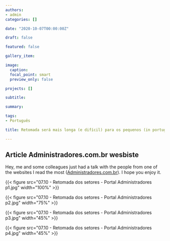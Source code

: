 ```yaml
---
authors:
- admin
categories: []

date: "2020-10-07T00:00:00Z"

draft: false

featured: false

gallery_item:

image:
  caption: 
  focal_point: smart
  preview_only: false

projects: []

subtitle: 

summary: 

tags: 
- Português

title: Retomada será mais longa (e difícil) para os pequenos (in portuguese)

---
```



##  Article Administradores.com.br wesbiste

Hey, me and some colleagues just had a talk with the people from one of the websites I read the most ([Administradores.com.br](Administradores.com.br)). I hope you enjoy it.


{{< figure src="07.10 - Retomada dos setores - Portal Administradores p1.jpg" width="100%" >}}

{{< figure src="07.10 - Retomada dos setores - Portal Administradores p2.jpg" width="75%" >}}

{{< figure src="07.10 - Retomada dos setores - Portal Administradores p3.jpg" width="45%" >}}

{{< figure src="07.10 - Retomada dos setores - Portal Administradores p4.jpg" width="45%" >}}
